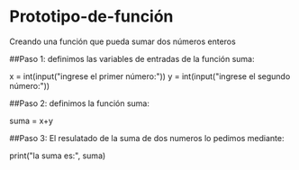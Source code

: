 # Prototipo-de-función
Creando una función que pueda sumar dos números enteros

##Paso 1: 
definimos las variables de entradas de la función suma:

x = int(input("ingrese el primer número:"))
y = int(input("ingrese el segundo número:"))

##Paso 2:
definimos la función suma:

suma = x+y

##Paso 3:
El resulatado de la suma de dos numeros lo pedimos mediante:

print("la suma es:", suma)
